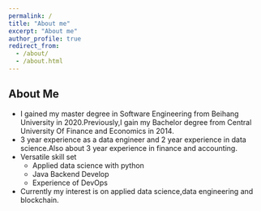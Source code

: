 ```yaml
---
permalink: /
title: "About me"
excerpt: "About me"
author_profile: true
redirect_from: 
  - /about/
  - /about.html
---
```


## About Me
- I gained my master degree in Software Engineering from Beihang University in 2020.Previously,I gain my Bachelor degree from Central University Of Finance and Economics in 2014.
- 3 year experience as a data engineer and 2 year experience in data science.Also about 3 year experience in finance and accounting.
- Versatile skill set
	- Applied data science with python
	- Java Backend Develop
	- Experience of DevOps
- Currently my interest is on applied data science,data engineering and blockchain.



